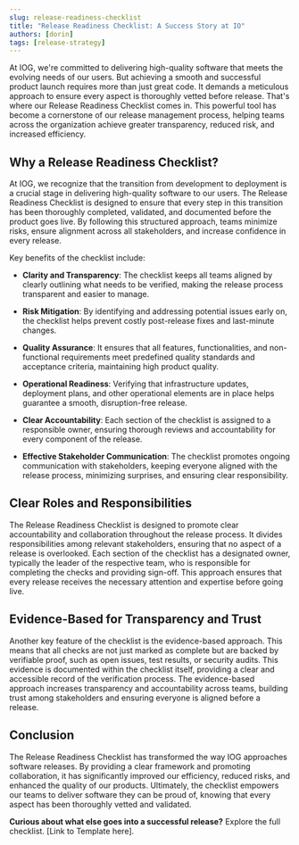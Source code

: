 ```yaml
---
slug: release-readiness-checklist
title: "Release Readiness Checklist: A Success Story at IO"
authors: [dorin]
tags: [release-strategy]
---
```


At IOG, we're committed to delivering high-quality software that meets the evolving needs of our users. But achieving a smooth and successful product launch requires more than just great code. It demands a meticulous approach to ensure every aspect is thoroughly vetted before release. That's where our Release Readiness Checklist comes in. This powerful tool has become a cornerstone of our release management process, helping teams across the organization achieve greater transparency, reduced risk, and increased efficiency.

Why a Release Readiness Checklist?
----------------------------------

At IOG, we recognize that the transition from development to deployment is a crucial stage in delivering high-quality software to our users. The Release Readiness Checklist is designed to ensure that every step in this transition has been thoroughly completed, validated, and documented before the product goes live. By following this structured approach, teams minimize risks, ensure alignment across all stakeholders, and increase confidence in every release.

Key benefits of the checklist include:

*   **Clarity and Transparency**: The checklist keeps all teams aligned by clearly outlining what needs to be verified, making the release process transparent and easier to manage.

*   **Risk Mitigation**: By identifying and addressing potential issues early on, the checklist helps prevent costly post-release fixes and last-minute changes.

*   **Quality Assurance**: It ensures that all features, functionalities, and non-functional requirements meet predefined quality standards and acceptance criteria, maintaining high product quality.

*   **Operational Readiness**: Verifying that infrastructure updates, deployment plans, and other operational elements are in place helps guarantee a smooth, disruption-free release.

*   **Clear Accountability**: Each section of the checklist is assigned to a responsible owner, ensuring thorough reviews and accountability for every component of the release.

*   **Effective Stakeholder Communication**: The checklist promotes ongoing communication with stakeholders, keeping everyone aligned with the release process, minimizing surprises, and ensuring clear responsibility.


Clear Roles and Responsibilities
--------------------------------

The Release Readiness Checklist is designed to promote clear accountability and collaboration throughout the release process. It divides responsibilities among relevant stakeholders, ensuring that no aspect of a release is overlooked. Each section of the checklist has a designated owner, typically the leader of the respective team, who is responsible for completing the checks and providing sign-off. This approach ensures that every release receives the necessary attention and expertise before going live.

Evidence-Based for Transparency and Trust
-----------------------------------------

Another key feature of the checklist is the evidence-based approach. This means that all checks are not just marked as complete but are backed by verifiable proof, such as open issues, test results, or security audits. This evidence is documented within the checklist itself, providing a clear and accessible record of the verification process. The evidence-based approach increases transparency and accountability across teams, building trust among stakeholders and ensuring everyone is aligned before a release.

Conclusion
----------

The Release Readiness Checklist has transformed the way IOG approaches software releases. By providing a clear framework and promoting collaboration, it has significantly improved our efficiency, reduced risks, and enhanced the quality of our products. Ultimately, the checklist empowers our teams to deliver software they can be proud of, knowing that every aspect has been thoroughly vetted and validated.

**Curious about what else goes into a successful release?** Explore the full checklist. \[Link to Template here\].
